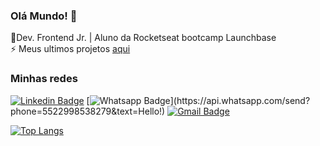### Olá Mundo! 👋

<!--
**nonatodiego/nonatodiego** is a ✨ _special_ ✨ repository because its `README.md` (this file) appears on your GitHub profile.-->

🌱Dev. Frontend Jr. | Aluno da Rocketseat bootcamp Launchbase <br>
⚡ Meus ultimos projetos [aqui](https://diegononato.netlify.app/)

### Minhas redes

[![Linkedin Badge](https://img.shields.io/badge/-LinkedIn-blue?style=flat-square&logo=Linkedin&logoColor=white&link=https://www.linkedin.com/in/diegononato)](https://www.linkedin.com/in/diegononato)
[![Whatsapp Badge](https://img.shields.io/badge/-Whatsapp-4CA143?style=flat-square&labelColor=4CA143&logo=whatsapp&logoColor=white&link=https://api.whatsapp.com/send?phone=55219828314999&text=Hello!)](https://api.whatsapp.com/send?phone=5522998538279&text=Hello!)
[![Gmail Badge](https://img.shields.io/badge/-Gmail-c14438?style=flat-square&logo=Gmail&logoColor=white&link=mailto:nonatodiego@hotmail.com)](mailto:nonatodiego@hotmail.com)



[![Top Langs](https://github-readme-stats.vercel.app/api/top-langs/?username=nonatodiego&hide=php)](https://github.com/nonatodiego/github-readme-stats)

